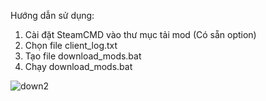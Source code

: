 Hướng dẫn sử dụng:    
1. Cài đặt SteamCMD vào thư mục tải mod (Có sẵn option)
2. Chọn file client_log.txt    
3. Tạo file download_mods.bat    
4. Chạy download_mods.bat
   
![down2](https://github.com/user-attachments/assets/f5547910-80e9-4d05-9cb8-7fcf0a39a221)
